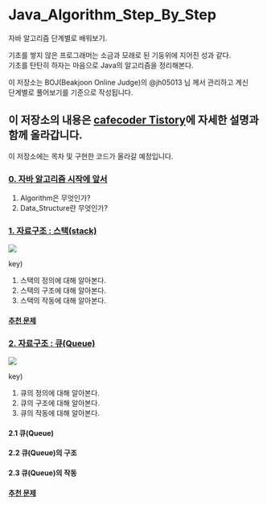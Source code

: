 # Java_Algorithm_Step_By_Step
자바 알고리즘 단계별로 배워보기.

기초를 쌓지 않은 프로그래머는 소금과 모래로 된 기둥위에 지어진 성과 같다.    
기초를 탄탄히 하자는 마음으로 Java의 알고리즘을 정리해본다.

이 저장소는 BOJ(Beakjoon Online Judge)의 @jh05013 님 께서 관리하고 계신    
단계별로 풀어보기를 기준으로 작성됩니다.

## 이 저장소의 내용은 [cafecoder Tistory](https://cafecoder.tistory.com/category/%EC%9B%B9%20%EB%B0%B1%EC%97%94%EB%93%9C%20%EA%B0%9C%EB%B0%9C%EC%9E%90%EB%A5%BC%20%EC%9C%84%ED%95%B4/Algorithm)에 자세한 설명과 함께 올라갑니다.

이 저장소에는 목차 및 구현한 코드가 올라갈 예정입니다.

### [0. 자바 알고리즘 시작에 앞서](https://cafecoder.tistory.com/entry/0-%EC%9E%90%EB%B0%94-%EC%95%8C%EA%B3%A0%EB%A6%AC%EC%A6%98-%EC%8B%9C%EC%9E%91%EC%97%90-%EC%95%9E%EC%84%9C?category=890301)

  1. Algorithm은 무엇인가?
  2. Data_Structure란 무엇인가?

### [1. 자료구조 : 스택(stack)](https://cafecoder.tistory.com/entry/1-%EC%95%8C%EA%B3%A0%EB%A6%AC%EC%A6%98%EC%9D%98-%EC%B2%AB%EA%B1%B8%EC%9D%8C)

![](https://img1.daumcdn.net/thumb/R1280x0/?scode=mtistory2&fname=https%3A%2F%2Fk.kakaocdn.net%2Fdn%2FNmkmT%2FbtqCcjJY4OX%2FJkq7pdqgEyFkXKpMkAR6p1%2Fimg.gif)

  key)
  1. 스택의 정의에 대해 알아본다.  
  2. 스택의 구조에 대해 알아본다.  
  3. 스택의 작동에 대해 알아본다.  
  
#### [추천 문제](https://www.acmicpc.net/problem/4949)

### [2. 자료구조 : 큐(Queue)](https://cafecoder.tistory.com/entry/2-%EC%9E%90%EB%A3%8C%EA%B5%AC%EC%A1%B0-Queue)

![](https://img1.daumcdn.net/thumb/R1280x0/?scode=mtistory2&fname=https%3A%2F%2Fk.kakaocdn.net%2Fdn%2FLiwEk%2FbtqCjRmERMY%2FxYjPOngQf4XJ6Kz3B6HR51%2Fimg.gif)

  key)
  1. 큐의 정의에 대해 알아본다.  
  2. 큐의 구조에 대해 알아본다.  
  3. 큐의 작동에 대해 알아본다.  
    
  #### 2.1 큐(Queue)
  #### 2.2 큐(Queue)의 구조
  #### 2.3 큐(Queue)의 작동
  #### [추천 문제](https://www.acmicpc.net/problem/18258)
